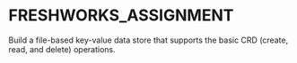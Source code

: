 # FRESHWORKS_ASSIGNMENT
Build a file-based key-value data store that supports the basic CRD (create, read, and delete) operations.
